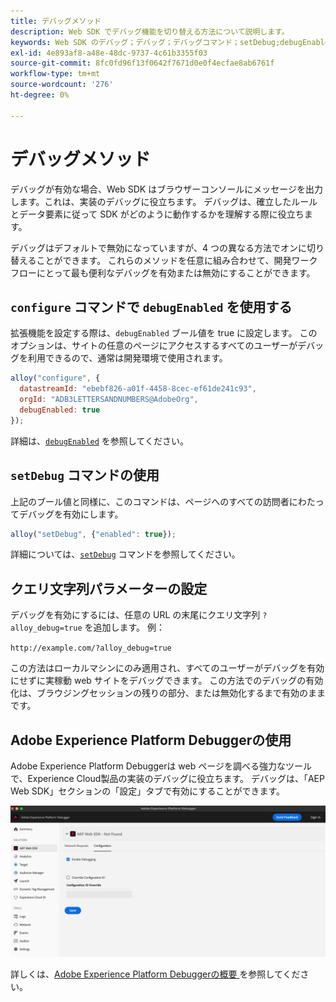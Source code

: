 ```yaml
---
title: デバッグメソッド
description: Web SDK でデバッグ機能を切り替える方法について説明します。
keywords: Web SDK のデバッグ；デバッグ；デバッグコマンド；setDebug;debugEnabled；デバッグ
exl-id: 4e893af8-a48e-48dc-9737-4c61b3355f03
source-git-commit: 8fc0fd96f13f0642f7671d0e0f4ecfae8ab6761f
workflow-type: tm+mt
source-wordcount: '276'
ht-degree: 0%

---
```


# デバッグメソッド

デバッグが有効な場合、Web SDK はブラウザーコンソールにメッセージを出力します。これは、実装のデバッグに役立ちます。 デバッグは、確立したルールとデータ要素に従って SDK がどのように動作するかを理解する際に役立ちます。

デバッグはデフォルトで無効になっていますが、4 つの異なる方法でオンに切り替えることができます。 これらのメソッドを任意に組み合わせて、開発ワークフローにとって最も便利なデバッグを有効または無効にすることができます。

## `configure` コマンドで `debugEnabled` を使用する

拡張機能を設定する際は、`debugEnabled` ブール値を true に設定します。 このオプションは、サイトの任意のページにアクセスするすべてのユーザーがデバッグを利用できるので、通常は開発環境で使用されます。

```js
alloy("configure", {
  datastreamId: "ebebf826-a01f-4458-8cec-ef61de241c93",
  orgId: "ADB3LETTERSANDNUMBERS@AdobeOrg",
  debugEnabled: true
});
```

詳細は、[`debugEnabled`](../commands/configure/debugenabled.md) を参照してください。

## `setDebug` コマンドの使用

上記のブール値と同様に、このコマンドは、ページへのすべての訪問者にわたってデバッグを有効にします。

```js
alloy("setDebug", {"enabled": true});
```

詳細については、[`setDebug`](../commands/setdebug.md) コマンドを参照してください。

## クエリ文字列パラメーターの設定

デバッグを有効にするには、任意の URL の末尾にクエリ文字列 `?alloy_debug=true` を追加します。 例：

`http://example.com/?alloy_debug=true`

この方法はローカルマシンにのみ適用され、すべてのユーザーがデバッグを有効にせずに実稼動 web サイトをデバッグできます。 この方法でのデバッグの有効化は、ブラウジングセッションの残りの部分、または無効化するまで有効のままです。

## Adobe Experience Platform Debuggerの使用

Adobe Experience Platform Debuggerは web ページを調べる強力なツールで、Experience Cloud製品の実装のデバッグに役立ちます。 デバッグは、「AEP Web SDK」セクションの「設定」タブで有効にすることができます。

![ デバッガーの有効化 ](../assets/enable-debugging.png)

詳しくは、[Adobe Experience Platform Debuggerの概要 ](/help/debugger/home.md) を参照してください。
